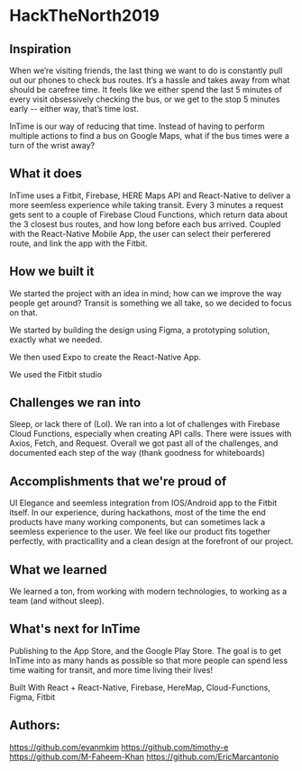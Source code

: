 # HackTheNorth2019

## Inspiration
When we’re visiting friends, the last thing we want to do is constantly pull out our phones to check bus routes. It’s a hassle and takes away from what should be carefree time. It feels like we either spend the last 5 minutes of every visit obsessively checking the bus, or we get to the stop 5 minutes early -- either way, that’s time lost.

InTime is our way of reducing that time. Instead of having to perform multiple actions to find a bus on Google Maps, what if the bus times were a turn of the wrist away?

## What it does
InTime uses a Fitbit, Firebase, HERE Maps API and React-Native to deliver a more seemless experience while taking transit. Every 3 minutes a request gets sent to a couple of Firebase Cloud Functions, which return data about the 3 closest bus routes, and how long before each bus arrived. Coupled with the React-Native Mobile App, the user can select their perferered route, and link the app with the Fitbit.

## How we built it
We started the project with an idea in mind; how can we improve the way people get around? Transit is something we all take, so we decided to focus on that.

We started by building the design using Figma, a prototyping solution, exactly what we needed.

We then used Expo to create the React-Native App.

We used the Fitbit studio

## Challenges we ran into
Sleep, or lack there of (Lol). We ran into a lot of challenges with Firebase Cloud Functions, especially when creating API calls. There were issues with Axios, Fetch, and Request. Overall we got past all of the challenges, and documented each step of the way (thank goodness for whiteboards)

## Accomplishments that we're proud of
UI Elegance and seemless integration from IOS/Android app to the Fitbit itself. In our experience, during hackathons, most of the time the end products have many working components, but can sometimes lack a seemless experience to the user. We feel like our product fits together perfectly, with practicallity and a clean design at the forefront of our project.

## What we learned
We learned a ton, from working with modern technologies, to working as a team (and without sleep).

## What's next for InTime
Publishing to the App Store, and the Google Play Store. The goal is to get InTime into as many hands as possible so that more people can spend less time waiting for transit, and more time living their lives!

Built With React + React-Native, Firebase, HereMap, Cloud-Functions, Figma, Fitbit

## Authors:
https://github.com/evanmkim
https://github.com/timothy-e
https://github.com/M-Faheem-Khan
https://github.com/EricMarcantonio
